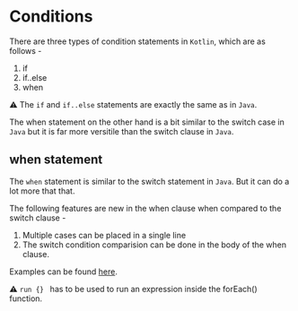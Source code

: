# Conditions 

There are three types of condition statements in ```Kotlin```, which are as follows - 

1. if 
2. if..else
3. when

:warning: The ```if``` and ```if..else``` statements are exactly the same as in ```Java```.  

The when statement on the other hand is a bit similar to the switch case in ```Java``` but it is far more versitile than the switch clause in ```Java```. 

## when statement

The ```when``` statement is similar to the switch statement in ```Java```. But it can do a lot more that that. 

The following features are new in the when clause when compared to the switch clause - 

1. Multiple cases can be placed in a single line
2. The switch condition comparision can be done in the body of the when clause.

Examples can be found [here](OrangyWatermelon.kt). 

:warning: ```run {} ``` has to be used to run an expression inside the forEach() function. 